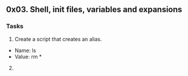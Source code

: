 ## 0x03. Shell, init files, variables and expansions
### Tasks
1. Create a script that creates an alias.

* Name: ls
* Value: rm *

2. 